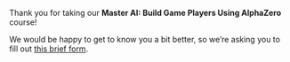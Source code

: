 Thank you for taking our **Master AI: Build Game Players Using AlphaZero** course!

We would be happy to get to know you a bit better, so we’re asking you to fill out [this brief form](https://surveys.jetbrains.com/s3/course-introduction-master-ai-build-game-players-alpha-zero).
